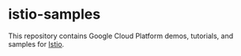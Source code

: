# istio-samples

This repository contains Google Cloud Platform demos, tutorials, and samples for [Istio](https://istio.io/).
